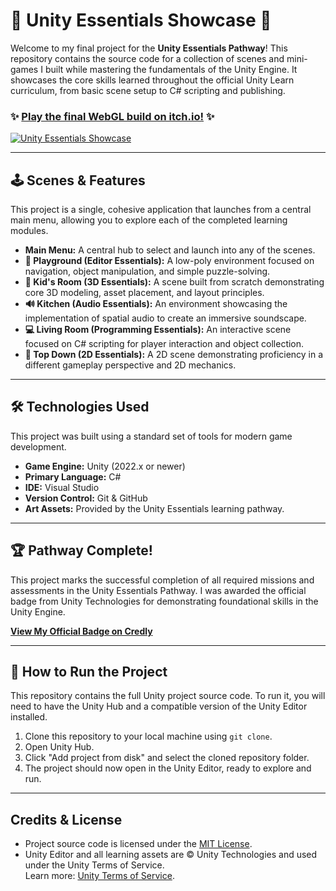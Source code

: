 # 🚀 Unity Essentials Showcase 🚀

Welcome to my final project for the **Unity Essentials Pathway**! This repository contains the source code for a collection of scenes and mini-games I built while mastering the fundamentals of the Unity Engine. It showcases the core skills learned throughout the official Unity Learn curriculum, from basic scene setup to C# scripting and publishing.

### ✨ [Play the final WebGL build on itch.io!](https://arpan-akm.itch.io/unity-essentials-showcase) ✨
[![Unity Essentials Showcase](https://github.com/ArpanMoharana/unity-essentials-showcase/blob/bcb74e02f03cfe96127b3a8fb7d75568de1f9df2/ss/Screenshot%202025-09-18%20at%2011.40.04%E2%80%AFAM.png)](https://github.com/ArpanMoharana/unity-essentials-showcase/blob/bcb74e02f03cfe96127b3a8fb7d75568de1f9df2/ss/Screenshot%202025-09-18%20at%2011.40.04%E2%80%AFAM.png)

---

## 🕹️ Scenes & Features

This project is a single, cohesive application that launches from a central main menu, allowing you to explore each of the completed learning modules.

* **Main Menu:** A central hub to select and launch into any of the scenes.
* **🧭 Playground (Editor Essentials):** A low-poly environment focused on navigation, object manipulation, and simple puzzle-solving.
* **🧸 Kid's Room (3D Essentials):** A scene built from scratch demonstrating core 3D modeling, asset placement, and layout principles.
* **🔊 Kitchen (Audio Essentials):** An environment showcasing the implementation of spatial audio to create an immersive soundscape.
* **💻 Living Room (Programming Essentials):** An interactive scene focused on C# scripting for player interaction and object collection.
* **👾 Top Down (2D Essentials):** A 2D scene demonstrating proficiency in a different gameplay perspective and 2D mechanics.


---

## 🛠️ Technologies Used

This project was built using a standard set of tools for modern game development.

* **Game Engine:** Unity (2022.x or newer)
* **Primary Language:** C#
* **IDE:** Visual Studio
* **Version Control:** Git & GitHub
* **Art Assets:** Provided by the Unity Essentials learning pathway.

---

## 🏆 Pathway Complete!

This project marks the successful completion of all required missions and assessments in the Unity Essentials Pathway. I was awarded the official badge from Unity Technologies for demonstrating foundational skills in the Unity Engine.

**[View My Official Badge on Credly](https://www.credly.com/badges/742dd13d-0897-4f73-a435-c7952ed929c0/public_url)**

---

## 📂 How to Run the Project

This repository contains the full Unity project source code. To run it, you will need to have the Unity Hub and a compatible version of the Unity Editor installed.

1.  Clone this repository to your local machine using `git clone`.
2.  Open Unity Hub.
3.  Click "Add project from disk" and select the cloned repository folder.
4.  The project should now open in the Unity Editor, ready to explore and run.

---

## Credits & License
- Project source code is licensed under the [MIT License](LICENSE).
- Unity Editor and all learning assets are © Unity Technologies and used under the Unity Terms of Service.  
  Learn more: [Unity Terms of Service](https://unity.com/legal/terms-of-service).

